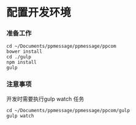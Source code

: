 # 配置开发环境

### 准备工作
    
    cd ~/Documents/ppmessage/ppmessage/ppcom
    bower install
    cd ./gulp
    npm install 
    gulp
    
### 注意事项
开发时需要执行gulp watch 任务

    cd ~/Documents/ppmessage/ppmessage/ppcom/gulp
    gulp watch

